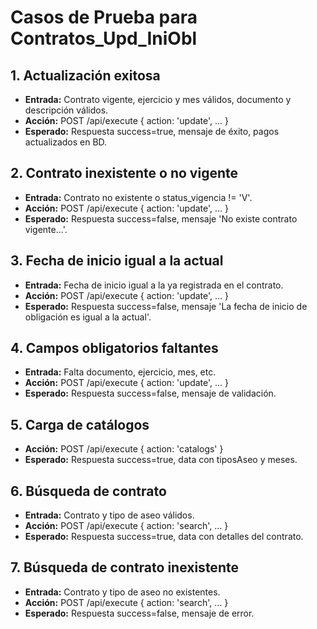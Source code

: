 # Casos de Prueba para Contratos_Upd_IniObl

## 1. Actualización exitosa
- **Entrada:** Contrato vigente, ejercicio y mes válidos, documento y descripción válidos.
- **Acción:** POST /api/execute { action: 'update', ... }
- **Esperado:** Respuesta success=true, mensaje de éxito, pagos actualizados en BD.

## 2. Contrato inexistente o no vigente
- **Entrada:** Contrato no existente o status_vigencia != 'V'.
- **Acción:** POST /api/execute { action: 'update', ... }
- **Esperado:** Respuesta success=false, mensaje 'No existe contrato vigente...'.

## 3. Fecha de inicio igual a la actual
- **Entrada:** Fecha de inicio igual a la ya registrada en el contrato.
- **Acción:** POST /api/execute { action: 'update', ... }
- **Esperado:** Respuesta success=false, mensaje 'La fecha de inicio de obligación es igual a la actual'.

## 4. Campos obligatorios faltantes
- **Entrada:** Falta documento, ejercicio, mes, etc.
- **Acción:** POST /api/execute { action: 'update', ... }
- **Esperado:** Respuesta success=false, mensaje de validación.

## 5. Carga de catálogos
- **Acción:** POST /api/execute { action: 'catalogs' }
- **Esperado:** Respuesta success=true, data con tiposAseo y meses.

## 6. Búsqueda de contrato
- **Entrada:** Contrato y tipo de aseo válidos.
- **Acción:** POST /api/execute { action: 'search', ... }
- **Esperado:** Respuesta success=true, data con detalles del contrato.

## 7. Búsqueda de contrato inexistente
- **Entrada:** Contrato y tipo de aseo no existentes.
- **Acción:** POST /api/execute { action: 'search', ... }
- **Esperado:** Respuesta success=false, mensaje de error.
